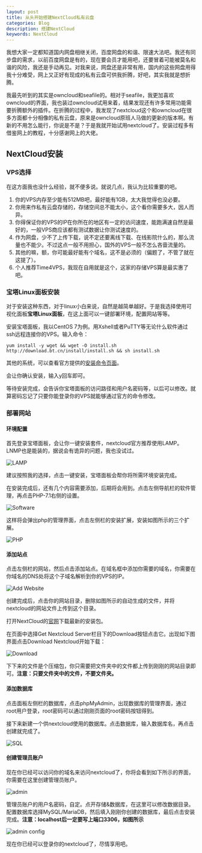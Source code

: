 ```yaml
---
layout: post
title: 从头开始搭建NextCloud私有云盘
categories: Blog
description: 搭建NextCloud
keywords: NextCloud
---
```


我想大家一定都知道国内网盘相继关闭，百度网盘的和谐、限速大法吧。我还有同步盘的需求，以前百度网盘是有的，现在要会员才能用吧，还要冒着可能被莫名和谐的风险，我还是手动再见。对我来说，网盘还是非常有用，国内的这些网盘用得我十分难受，网上又正好有现成的私有云盘可供我折腾，好吧，其实我就是想折腾。

我最先听到的其实是owncloud和seafile的。相对于seafile，我更加喜欢owncloud的界面，我也装过owncloud试用来着，结果发现还有许多常用功能需要折腾额外的插件。在折腾的过程中，我发现了nextcloud这个和owncloud在很多方面都十分相像的私有云盘，原来是owncloud原班人马做的更新的版本啊。有新的不用怎么能行，你说是不是？于是我就开始试用nextcloud了。安装过程多有借鉴网上的教程，十分感谢网上的大佬。

## NextCloud安装

### VPS选择

在这方面我也没什么经验，就不便多说。就说几点，我认为比较重要的吧。

1. 你的VPS内存至少能有512MB吧，最好能有1GB，太大我觉得也没必要。
2. 你用来作私有云盘存储的，存储空间总不能太小，这个看你需要多大，因人而异。
3. 你得保证你的VPS的IP在你所在的地区有一定的访问速度，能跑满速自然是最好的，一般VPS商应该都有测试数据让你测试速度的。
4. 作为网盘，少不了上传下载，说不定还要离线下载、在线影院什么的，那么流量也不能少。不过这点一般不用担心，国外的VPS一般不怎么吝啬流量的。
5. 其他的嘛，额，你可能最好能有个域名，这不是必须的（偏题了，不管了就在这提了）。
6. 个人推荐Time4VPS，我现在自用就是这个，这家的存储VPS算是最实惠了吧。

### 宝塔Linux面板安装

对于安装这种东西，对于linux小白来说，自然是越简单越好。于是我选择使用可视化面板**宝塔Linux面板**，在这上面可以一键部署环境，配置网站等等。

安装宝塔面板，我以CentOS 7为例。用Xshell或者PuTTY等无论什么软件通过ssh远程连接你的VPS。输入命令：

```yum install -y wget && wget -O install.sh http://download.bt.cn/install/install.sh && sh install.sh```

其他的系统，可以查看官方提供的[安装命令页面](https://www.bt.cn/bbs/thread-1186-1-1.html)。

会让你确认安装，输入y回车即可。

等待安装完成，会告诉你宝塔面板的访问路径和用户名密码等，以后可以修改。就算密码忘记了只要你能登录你的VPS就能够通过官方的命令修改。

### 部署网站

#### 环境配置

首先登录宝塔面板，会让你一键安装套件，nextcloud官方推荐使用LAMP。LNMP也是能装的，据说会有诡异的问题，我也没试过。

![LAMP](/images/2017-12-18-NextCloud/LAMP.png)

建议按照我的选择，点击一键安装，宝塔面板会帮你将所需环境安装完成。

在安装完成后，还有几个内容需要添加，后期将会用到。点击左侧导航栏的软件管理，再点击PHP-7.1右侧的设置。

![Software](/images/2017-12-18-NextCloud/software.png)

这样将会弹出php的管理界面，点击左侧栏的安装扩展，安装如图所示的三个扩展。

![PHP](/images/2017-12-18-NextCloud/php.png)

#### 添加站点

点击左侧栏的网站，然后点击添加站点。在域名框中添加你需要的域名，你需要在你域名的DNS处将这个子域名解析到你的VPS的IP。

![Add Website](/images/2017-12-18-NextCloud/addwebsite.png)

创建完成后，点击你的网站目录，删除如图所示的自动生成的文件，并将nextcloud的网站文件上传到这个目录。

打开NextCloud的[官网](https://nextcloud.com/install/#instructions-server)下载最新的安装包。

在页面中选择Get Nextcloud Server栏目下的Download按钮点击它。出现如下图界面点击Download Nextcloud开始下载：

![Download](/images/2017-12-18-NextCloud/download.png)

下下来的文件是个压缩包，你只需要把文件夹中的文件都上传到刚刚的网站目录即可。**注意：只要文件夹中的文件，不要文件夹。**

#### 添加数据库

点击面板左侧栏的数据库，点击phpMyAdmin，出现数据库的管理界面，通过root用户登录，root密码可以通过刚刚页面的root密码按钮得到。

接下来新建一个供nextcloud使用的数据库。点击数据库，输入数据库名，再点击创建就完成了。

![SQL](/images/2017-12-18-NextCloud/sql.png)

#### 创建管理员账户

现在你已经可以访问你的域名来访问nextcloud了，你将会看到如下所示的界面，你需要在这里创建管理员账户。

![admin](/images/2017-12-18-NextCloud/admin.png)

管理员账户的用户名密码，自定。点开存储&数据库，在这里可以修改数据目录。配置数据库选择MySQL/MariaDB，然后填入刚刚你创建的数据库，最后点击安装完成。**注意：localhost后一定要写上端口3306，如图所示**

![admin config](/images/2017-12-18-NextCloud/adminconfig.png)

现在你已经可以登录你的nextcloud了，尽情享用吧。
